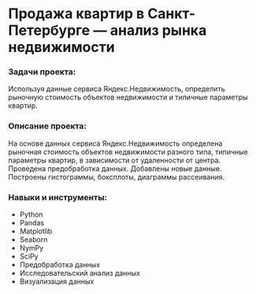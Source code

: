 # Продажа квартир в Санкт-Петербурге — анализ рынка недвижимости

### Задачи проекта:    
Используя данные сервиса Яндекс.Недвижимость, определить рыночную стоимость объектов недвижимости и типичные параметры квартир.
        
### Описание проекта:     
На основе данных сервиса Яндекс.Недвижимость определена рыночная стоимость объектов недвижимости разного типа, типичные параметры квартир, в зависимости от удаленности от центра. Проведена предобработка данных. Добавлены новые данные. Построены гистограммы, боксплоты, диаграммы рассеивания.

### Навыки и инструменты:     
- Python
- Pandas
- Matplotlib
- Seaborn
- NymPy
- SciPy
- Предобработка данных
- Исследовательский анализ данных
- Визуализация данных
